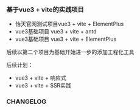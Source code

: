 ### 基于vue3 + vite的实践项目
- 怡天官网测试项目vue3 + vite + ElementPlus
- vue3基础项目 vue3 + vite + antd
- vue3基础项目 vue3 + vite + ElementPlus

后续以第二个项目为基础开始进一步的添加工程化工具

后续计划：
- vue3 + vite + 响应式 
- vue3 + vite + SSR实践

### CHANGELOG